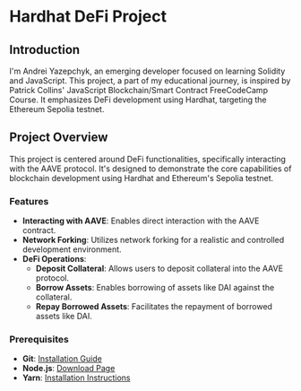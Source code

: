 # Hardhat DeFi Project

## Introduction
I'm Andrei Yazepchyk, an emerging developer focused on learning Solidity and JavaScript. This project, a part of my educational journey, is inspired by Patrick Collins' JavaScript Blockchain/Smart Contract FreeCodeCamp Course. It emphasizes DeFi development using Hardhat, targeting the Ethereum Sepolia testnet.

## Project Overview
This project is centered around DeFi functionalities, specifically interacting with the AAVE protocol. It's designed to demonstrate the core capabilities of blockchain development using Hardhat and Ethereum's Sepolia testnet.

### Features
- **Interacting with AAVE**: Enables direct interaction with the AAVE contract.
- **Network Forking**: Utilizes network forking for a realistic and controlled development environment.
- **DeFi Operations**:
  - **Deposit Collateral**: Allows users to deposit collateral into the AAVE protocol.
  - **Borrow Assets**: Enables borrowing of assets like DAI against the collateral.
  - **Repay Borrowed Assets**: Facilitates the repayment of borrowed assets like DAI.

### Prerequisites
- **Git**: [Installation Guide](https://git-scm.com/book/en/v2/Getting-Started-Installing-Git)
- **Node.js**: [Download Page](https://nodejs.org/en/download/)
- **Yarn**: [Installation Instructions](https://classic.yarnpkg.com/lang/en/docs/install/)
